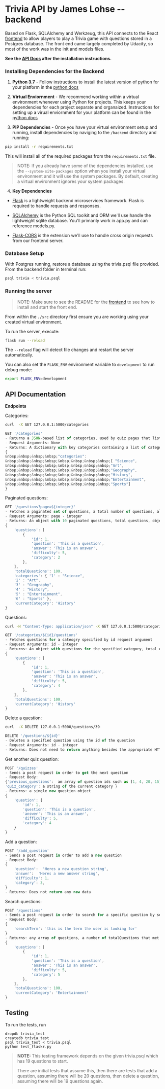 # Trivia API by James Lohse -- backend

Based on Flask, SQLAlchemy and Werkzeug, this API connects to the React [frontend](../frontend) to allow players to play
a Trivia game with questions stored in a Postgres database. The front end came largely completed by Udacity, so most of the work was in the init and models files. 

**See the [API Docs](#APIDocs) after the installation instructions.**

### Installing Dependencies for the Backend

1. **Python 3.7** - Follow instructions to install the latest version of python for your platform in the [python docs](https://docs.python.org/3/using/unix.html#getting-and-installing-the-latest-version-of-python)


2. **Virtual Enviornment** - We recommend working within a virtual environment whenever using Python for projects. This keeps your dependencies for each project separate and organaized. Instructions for setting up a virual enviornment for your platform can be found in the [python docs](https://packaging.python.org/guides/installing-using-pip-and-virtual-environments/)


3. **PIP Dependencies** - Once you have your virtual environment setup and running, install dependencies by naviging to the `/backend` directory and running:
```bash
pip install -r requirements.txt
```
This will install all of the required packages from the `requirements.txt` file.

>NOTE: If you already have some of the dependencies installed, use the `--system-site-packages` option
> when you install your virtual environment and it will use the system packages. By default, creating a virtual environment ignores your system packages.

4. **Key Dependencies**
 - [Flask](http://flask.pocoo.org/)  is a lightweight backend microservices framework. Flask is required to handle requests and responses.

 - [SQLAlchemy](https://www.sqlalchemy.org/) is the Python SQL toolkit and ORM we'll use handle the lightweight sqlite database. You'll primarily work in app.py and can reference models.py. 

 - [Flask-CORS](https://flask-cors.readthedocs.io/en/latest/#) is the extension we'll use to handle cross origin requests from our frontend server. 

### Database Setup
With Postgres running, restore a database using the trivia.psql file provided. From the backend folder in terminal run:
```bash
psql trivia < trivia.psql
```

### Running the server

>NOTE: Make sure to see the README for the [frontend](../frontend/README.md) to see how to install and start the front end.

From within the `./src` directory first ensure you are working using your created virtual environment.

To run the server, execute:

```bash
flask run --reload
```

The `--reload` flag will detect file changes and restart the server automatically.

You can also set the `FLASK_ENV` environment variable to `development` to run debug mode:  
```bash
export FLASK_ENV=development
```

## <a name="APIdocs">API Documentation</a>

**Endpoints**

Categories:
```bash
curl  -X GET 127.0.0.1:5000/categories
```
```js
GET '/categories'
- Returns a JSON-based list of categories, used by quiz pages that list categories
- Request Arguments: None
- Returns: A dictionary with key categories containing a list of categories, see below.
{  
&nbsp;&nbsp;&nbsp;&nbsp;"categories":  
&nbsp;&nbsp;&nbsp;&nbsp;&nbsp;&nbsp;&nbsp;&nbsp;[ "Science",  
&nbsp;&nbsp;&nbsp;&nbsp;&nbsp;&nbsp;&nbsp;&nbsp;"Art",  
&nbsp;&nbsp;&nbsp;&nbsp;&nbsp;&nbsp;&nbsp;&nbsp;"Geography",  
&nbsp;&nbsp;&nbsp;&nbsp;&nbsp;&nbsp;&nbsp;&nbsp;"History",  
&nbsp;&nbsp;&nbsp;&nbsp;&nbsp;&nbsp;&nbsp;&nbsp;"Entertainment",  
&nbsp;&nbsp;&nbsp;&nbsp;&nbsp;&nbsp;&nbsp;&nbsp;"Sports"]  
}  
````
Paginated questions:
```js
GET '/questions?page=${integer}'
- Fetches a paginated set of questions, a total number of questions, all categories and current category string. 
- Request Arguments: page - integer
- Returns: An object with 10 paginated questions, total questions, object including all categories, and current category string
{
    'questions': [
        {
            'id': 1,
            'question': 'This is a question',
            'answer': 'This is an answer', 
            'difficulty': 5,
            'category': 2
        },
    ],
    'totalQuestions': 100,
    'categories': { '1' : "Science",
    '2' : "Art",
    '3' : "Geography",
    '4' : "History",
    '5' : "Entertainment",
    '6' : "Sports" },
    'currentCategory': 'History'
}
```
Questions:
```bash
curl -H "Content-Type: application/json" -X GET 127.0.0.1:5000/categories/5/questions
```
```js
GET '/categories/${id}/questions'
- Fetches questions for a cateogry specified by id request argument 
- Request Arguments: id - integer
- Returns: An object with questions for the specified category, total questions, and current category string 
{
    'questions': [
        {
            'id': 1,
            'question': 'This is a question',
            'answer': 'This is an answer', 
            'difficulty': 5,
            'category': 4
        },
    ],
    'totalQuestions': 100,
    'currentCategory': 'History'
}
```
Delete a question:
```bash
curl  -X DELETE 127.0.0.1:5000/questions/39
```
```js
DELETE '/questions/${id}'
- Deletes a specified question using the id of the question
- Request Arguments: id - integer
- Returns: Does not need to return anything besides the appropriate HTTP status code. Optionally can return the id of the question. If you are able to modify the frontend, you can have it remove the question using the id instead of refetching the questions. 
```
Get another quiz question:
```js
POST '/quizzes'
- Sends a post request in order to get the next question 
- Request Body: 
{'previous_questions':  an array of question ids such as [1, 4, 20, 15]
'quiz_category': a string of the current category }
- Returns: a single new question object 
{
    'question': {
        'id': 1,
        'question': 'This is a question',
        'answer': 'This is an answer', 
        'difficulty': 5,
        'category': 4
    }
}
```
Add a question:
```js
POST '/add_question'
- Sends a post request in order to add a new question
- Request Body: 
{
    'question':  'Heres a new question string',
    'answer':  'Heres a new answer string',
    'difficulty': 1,
    'category': 3,
}
- Returns: Does not return any new data
```
Search questions:
```js
POST '/questions'
- Sends a post request in order to search for a specific question by search term 
- Request Body: 
{
    'searchTerm': 'this is the term the user is looking for'
}
- Returns: any array of questions, a number of totalQuestions that met the search term and the current category string 
{
    'questions': [
        {
            'id': 1,
            'question': 'This is a question',
            'answer': 'This is an answer', 
            'difficulty': 5,
            'category': 5
        },
    ],
    'totalQuestions': 100,
    'currentCategory': 'Entertainment'
}
```

## Testing
To run the tests, run
```
dropdb trivia_test
createdb trivia_test
psql trivia_test < trivia.psql
python test_flaskr.py
```

>**NOTE:** This testing framework depends on the given trivia.psql which has 19 questions to start.
> 
> There are initial tests that assume this, then there are tests that add a question, assuming there will be 20 questions, then delete a question, assuming there will be 19 questions again.
